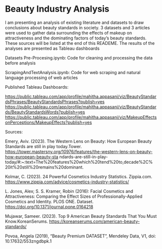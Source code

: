 # Beauty Industry Analysis
I am presenting an analysis of existing literature and datasets to draw conclusions about beauty standards in society. 3 datasets and 3 articles were used to gather data surrounding the effects of makeup on attractiveness and the dominating factors of today’s beauty standards. These sources will be listed at the end of this READEME. The results of the analyses are presented as Tableau dashboards

Datasets Pre-Procesing.ipynb: Code for cleaning and processing the data before analysis

ScrapingAndTextAnalysis.ipynb: Code for web scraping and natural language processing of web articles

Published Tableau Dashboards:

https://public.tableau.com/app/profile/mahitha.appasani/viz/BeautyStandardsPhrases/BeautyStandardsPhrases?publish=yes
https://public.tableau.com/app/profile/mahitha.appasani/viz/BeautyStandards/BeautyStandardsWords?publish=yes
https://public.tableau.com/app/profile/mahitha.appasani/viz/MakeupEffectsonPerceptions/MakeupEffects?publish=yes

Sources:

Emery, Aviv. (2023). The Western Lens on Beauty: How European Beauty Standards are
still in play today.Tower.
https://tower.mastersny.org/10976/features/the-western-lens-on-beauty-how-european-beauty-sta
ndards-are-still-in-play-today/#:~:text=The%20features%20which%20tend%20to,decade%2C%
20it%20still%20remains%20dominant.

Kolmar, C. (2023). 24 Powerful Cosmetics Industry Statistics. Zippia.com.
https://www.zippia.com/advice/cosmetics-industry-statistics/

L. Jones, Alex; S. S. Kramer, Robin (2016): Facial Cosmetics and Attractiveness:
Comparing the Effect Sizes of Professionally-Applied Cosmetics and Identity. PLOS ONE.
Dataset. https://doi.org/10.1371/journal.pone.0164218

Mujawar, Sameer. (2023). Top 9 American Beauty Standards That You Must
Know.KoreanSerums. https://koreanserums.com/american-beauty-standards/

Povoa, Angela (2019), “Beauty Premium DATASET”, Mendeley Data, V1, doi:
10.17632/553zngdbpk.1





